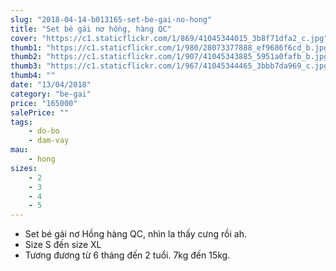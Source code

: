 ```yaml
---
slug: "2018-04-14-b013165-set-be-gai-no-hong"
title: "Set bé gái nơ hồng, hàng QC"
cover: "https://c1.staticflickr.com/1/869/41045344015_3b8f71dfa2_c.jpg"
thumb1: "https://c1.staticflickr.com/1/980/28073377888_ef9686f6cd_b.jpg"
thumb2: "https://c1.staticflickr.com/1/907/41045343885_5951a0fafb_b.jpg"
thumb3: "https://c1.staticflickr.com/1/967/41045344465_3bbb7da969_c.jpg"
thumb4: ""
date: "13/04/2018"
category: "be-gai"
price: "165000"
salePrice: ""
tags:
    - do-bo
    - dam-vay
mau:
    - hong
sizes:
    - 2
    - 3
    - 4
    - 5
---
```


- Set bé gái nơ Hồng hàng QC, nhìn la thấy cưng rồi ah.
- Size S đến size XL
- Tương đương từ 6 tháng đến 2 tuổi. 7kg đến 15kg.